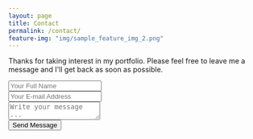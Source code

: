```yaml
---
layout: page
title: Contact
permalink: /contact/
feature-img: "img/sample_feature_img_2.png"
---
```


Thanks for taking interest in my portfolio. Please feel free to leave me a message and I'll get back as soon as possible.

<form action="https://getsimpleform.com/messages?form_api_token=3ede85d20dd6e0104931b96448e0a84b" method="post">
  <!-- the redirect_to is optional, the form will redirect to the referrer on submission -->
<div class="form-group">
  <input type='hidden' name='redirect_to' value='http://new-beginning.me/thank-you/'>
  <input class="form-control" type='text' name='name' placeholder='Your Full Name'>
</div>
<div class="form-group">
  <input class="form-control" type='email' name='email' placeholder='Your E-mail Address'>
</div>
<div class="form-group">
  <textarea class="form-control" name='message' placeholder='Write your message ...'></textarea>
  </div>
<button type="submit" name="Send Message" class="btn btn-primary">Send Message</button>
  <!--<input type='submit' value='Send Message' />-->
</form>